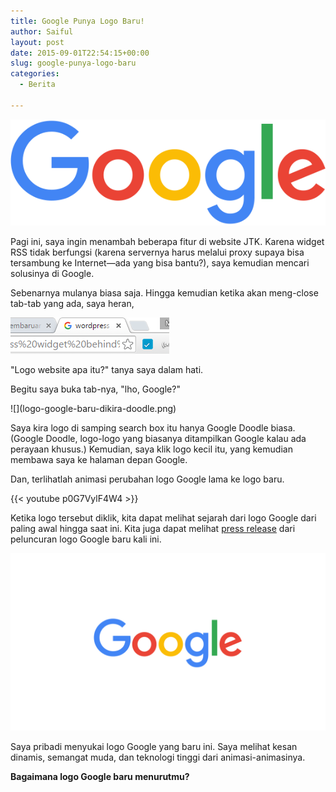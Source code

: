 ```yaml
---
title: Google Punya Logo Baru!
author: Saiful
layout: post
date: 2015-09-01T22:54:15+00:00
slug: google-punya-logo-baru
categories:
  - Berita

---
```

![](logo-google-baru.png)

Pagi ini, saya ingin menambah beberapa fitur di website JTK. Karena widget RSS tidak berfungsi (karena servernya harus melalui proxy supaya bisa tersambung ke Internet—ada yang bisa bantu?), saya kemudian mencari solusinya di Google.

Sebenarnya mulanya biasa saja. Hingga kemudian ketika akan meng-close tab-tab yang ada, saya heran,

![](logo-google-baru-icon-chrome.png)

"Logo website apa itu?" tanya saya dalam hati.

Begitu saya buka tab-nya, "lho, Google?"

<!--more-->![](logo-google-baru-dikira-doodle.png)

Saya kira logo di samping search box itu hanya Google Doodle biasa. (Google Doodle, logo-logo yang biasanya ditampilkan Google kalau ada perayaan khusus.) Kemudian, saya klik logo kecil itu, yang kemudian membawa saya ke halaman depan Google.

Dan, terlihatlah animasi perubahan logo Google lama ke logo baru.

{{< youtube p0G7VylF4W4 >}}

Ketika logo tersebut diklik, kita dapat melihat sejarah dari logo Google dari paling awal hingga saat ini. Kita juga dapat melihat [press release][1] dari peluncuran logo Google baru kali ini.

![](logo-google-baru-animasi.gif)

Saya pribadi menyukai logo Google yang baru ini. Saya melihat kesan dinamis, semangat muda, dan teknologi tinggi dari animasi-animasinya.

**Bagaimana logo Google baru menurutmu?**

 [1]: http://googleblog.blogspot.com/2015/09/google-update.html
